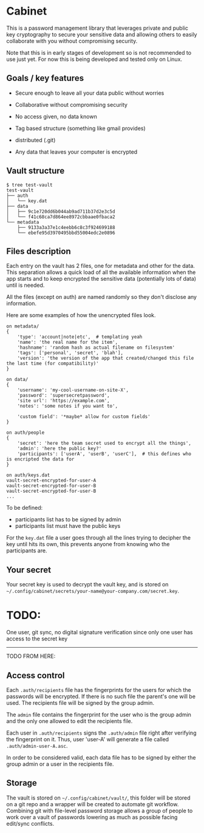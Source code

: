 # Cabinet

This is a password management library that leverages private and public key
cryptography to secure your sensitive data and allowing others to easily
collaborate with you without compromising security.

Note that this is in early stages of development so is not recommended to use
just yet.
For now this is being developed and tested only on Linux.

## Goals / key features

* Secure enough to leave all your data public without worries
* Collaborative without compromising security
* No access given, no data known

* Tag based structure (something like gmail provides)
* distributed (.git)
* Any data that leaves your computer is encrypted

## Vault structure

    $ tree test-vault
    test-vault
    ├── auth
    │   └── key.dat
    ├── data
    │   ├── 9c1e720dd6b044ab9ad711b37d2e3c5d
    │   └── f41c68ca7d864ee8972cbbaae0fbaca2
    └── metadata
        ├── 9133a3a37e1c4eebb6c8c3f924699188
        └── ebefe95d3970495bbd55004edc2e0896


## Files description

Each entry on the vault has 2 files, one for metadata and other for the data.
This separation allows a quick load of all the available information when the
app starts and to keep encrypted the sensitive data (potentially lots of data)
until is needed.

All the files (except on auth) are named randomly so they don't disclose any information.

Here are some examples of how the unencrypted files look.

    on metadata/
    {
        'type': 'account|note|etc',  # templating yeah
        'name': 'the real name for the item',
        'hashname': 'random hash as actual filename on filesystem'
        'tags': ['personal', 'secret', 'blah'],
        'version': 'the version of the app that created/changed this file the last time (for compatibility)'
    }

    on data/
    {
        'username': 'my-cool-username-on-site-X',
        'password': 'supersecretpassword',
        'site url': 'https://example.com',
        'notes': 'some notes if you want to',

        'custom field': '*maybe* allow for custom fields'
    }

    on auth/people
    {
        'secret': 'here the team secret used to encrypt all the things',
        'admin': 'here the public key?'
        'participants': ['userA', 'userB', 'userC'],  # this defines who is encripted the data for
    }

    on auth/keys.dat
    vault-secret-encrypted-for-user-A
    vault-secret-encrypted-for-user-B
    vault-secret-encrypted-for-user-B
    ...


To be defined:
* participants list has to be signed by admin
* participants list must have the public keys

For the `key.dat` file a user goes through all the lines trying to decipher the
key until hits its own, this prevents anyone from knowing who the participants are.


## Your secret

Your secret key is used to decrypt the vault key, and is stored on
`~/.config/cabinet/secrets/your-name@your-company.com/secret.key`.


# TODO:

One user, git sync, no digital signature verification since only one user has access to the secret key


--------------------
TODO FROM HERE:

## Access control

Each `.auth/recipients` file has the fingerprints for the users for which the
passwords will be encrypted. If there is no such file the parent's one will be
used. The recipients file will be signed by the group admin.

The `admin` file contains the fingerprint for the user who is the group admin
and the only one allowed to edit the recipients file.

Each user in `.auth/recipients` signs the `.auth/admin` file right after
verifying the fingerprint on it. Thus, user 'user-A' will generate a file
called `.auth/admin-user-A.asc`.

In order to be considered valid, each data file has to be signed by either the
group admin or a user in the recipients file.


## Storage

The vault is stored on `~/.config/cabinet/vault/`, this folder will be stored on
a git repo and a wrapper will be created to automate git workflow. Combining
git with file-level password storage allows a group of people to work over a
vault of passwords lowering as much as possible facing edit/sync conflicts.

